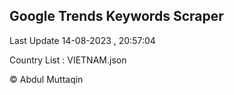 

## Google Trends Keywords Scraper 
 
Last Update 14-08-2023 , 20:57:04

Country List :
VIETNAM.json



© Abdul Muttaqin 
